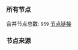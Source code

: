 ### 所有节点
合并节点总数: `959`
[节点链接](https://raw.githubusercontent.com/rzhy1/11/master/sub/sub_merge_base64.txt)

### 节点来源
